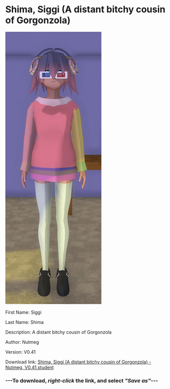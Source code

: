 # Shima, Siggi (A distant bitchy cousin of Gorgonzola)

<img src = "https://raw.githubusercontent.com/Arbiter1223/Daigaku-Gurashi-Custom-Students/master/Students/Files/Shima%2C%20Siggi%20(A%20distant%20bitchy%20cousin%20of%20Gorgonzola).png">

First Name: Siggi

Last Name: Shima

Description: A distant bitchy cousin of Gorgonzola

Author: Nutmeg

Version: V0.41

Download link: <a href="https://raw.githubusercontent.com/Arbiter1223/Daigaku-Gurashi-Custom-Students/master/Students/Files/Shima%2C%20Siggi%20(A%20distant%20bitchy%20cousin%20of%20Gorgonzola)%20-%20Nutmeg%2C%20V0.41.student">Shima, Siggi (A distant bitchy cousin of Gorgonzola) - Nutmeg, V0.41.student</a>

### ---**To download, _right-click_ the link, and select _"Save as"_**---
